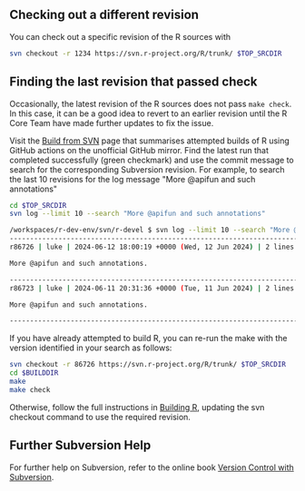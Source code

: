 ## Checking out a different revision

You can check out a specific revision of the R sources with

```bash
svn checkout -r 1234 https://svn.r-project.org/R/trunk/ $TOP_SRCDIR
```

## Finding the last revision that passed check

Occasionally, the latest revision of the R sources does not pass `make check`.
In this case, it can be a good idea to revert to an earlier revision until the R
Core Team have made further updates to fix the issue.

Visit the [Build from
SVN](https://github.com/r-devel/r-svn/actions/workflows/build-svn.yaml) page
that summarises attempted builds of R using GitHub actions on the unofficial
GitHub mirror.  Find the latest run that completed successfully (green
checkmark) and use the commit message to search for the corresponding Subversion
revision.  For example, to search the last 10 revisions for the log message
"More @apifun and such annotations"

```bash
cd $TOP_SRCDIR
svn log --limit 10 --search "More @apifun and such annotations"
```

```bash
/workspaces/r-dev-env/svn/r-devel $ svn log --limit 10 --search "More @apifun and such annotations"
------------------------------------------------------------------------
r86726 | luke | 2024-06-12 18:00:19 +0000 (Wed, 12 Jun 2024) | 2 lines

More @apifun and such annotations.

------------------------------------------------------------------------
r86723 | luke | 2024-06-11 20:31:36 +0000 (Tue, 11 Jun 2024) | 2 lines

More @apifun and such annotations.

------------------------------------------------------------------------
```

If you have already attempted to build R, you can re-run the make with the
version identified in your search as follows:

```bash
svn checkout -r 86726 https://svn.r-project.org/R/trunk/ $TOP_SRCDIR
cd $BUILDDIR
make
make check
```

Otherwise, follow the full instructions in [Building R](./building_r.md),
updating the svn checkout command to use the required revision.

## Further Subversion Help

For further help on Subversion, refer to the online book [Version Control with
Subversion](https://svnbook.red-bean.com/).
